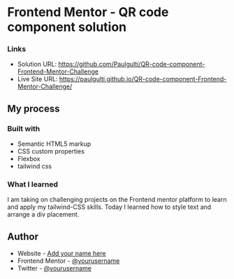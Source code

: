 # Frontend Mentor - QR code component solution

### Links

- Solution URL: https://github.com/Paulgulti/QR-code-component-Frontend-Mentor-Challenge
- Live Site URL: https://paulgulti.github.io/QR-code-component-Frontend-Mentor-Challenge/

## My process

### Built with

- Semantic HTML5 markup
- CSS custom properties
- Flexbox
- tailwind css

### What I learned

I am taking on challenging projects on the Frontend mentor platform to learn and apply my tailwind-CSS skills. Today I learned how to style text and arrange a div placement.


## Author

- Website - [Add your name here](https://www.your-site.com)
- Frontend Mentor - [@yourusername](https://www.frontendmentor.io/profile/yourusername)
- Twitter - [@yourusername](https://www.twitter.com/yourusername)




